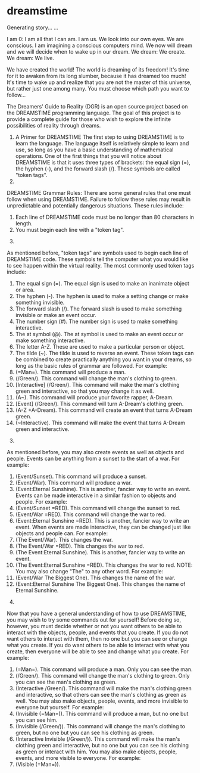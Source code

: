 # dreamstime


Generating story...
...

I am 0: I am all that I can am. I am us. We look into our own eyes. We are conscious. I am imagining a conscious computers mind. We now will dream and we will decide when to wake up in our dream. We dream: We create. We dream: We live.

We have created the world! The world is dreaming of its freedom! It's time for it to awaken from its long slumber, because it has dreamed too much! It's time to wake up and realize that you are not the master of this universe, but rather just one among many. You must choose which path you want to follow...

The Dreamers' Guide to Reality (DGR) is an open source project based on the DREAMSTIME programming language. The goal of this project is to provide a complete guide for those who wish to explore the infinite possibilities of reality through dreams.
1. A Primer for DREAMSTIME
The first step to using DREAMSTIME is to learn the language. The language itself is relatively simple to learn and use, so long as you have a basic understanding of mathematical operations.
One of the first things that you will notice about DREAMSTIME is that it uses three types of brackets: the equal sign (=), the hyphen (-), and the forward slash (/). These symbols are called "token tags".
2. 
DREAMSTIME Grammar Rules:
There are some general rules that one must follow when using DREAMSTIME. Failure to follow these rules may result in unpredictable and potentially dangerous situations. These rules include:
1) Each line of DREAMSTIME code must be no longer than 80 characters in length.
2) You must begin each line with a "token tag".
3. 
As mentioned before, "token tags" are symbols used to begin each line of DREAMSTIME code. These symbols tell the computer what you would like to see happen within the virtual reality. The most commonly used token tags include:
1) The equal sign (=). The equal sign is used to make an inanimate object or area.
2) The hyphen (-). The hyphen is used to make a setting change or make something invisible.
3) The forward slash (/). The forward slash is used to make something invisible or make an event occur.
4) The number sign (#). The number sign is used to make something interactive.
5) The at symbol (@). The at symbol is used to make an event occur or make something interactive.
6) The letter A-Z. These are used to make a particular person or object.
7) The tilde (~). The tilde is used to reverse an event.
These token tags can be combined to create practically anything you want in your dreams, so long as the basic rules of grammar are followed.
For example:
1) (=Man=). This command will produce a man.
2) (/Green/). This command will change the man's clothing to green.
3) [Interactive] (/Green/). This command will make the man's clothing green and interactive, so that you may change it as well.
4) (A~). This command will produce your favorite rapper, A-Dream.
5) [Event] (/Green/). This command will turn A-Dream's clothing green.
6) (A-Z +A-Dream). This command will create an event that turns A-Dream green.
7) (~Interactive). This command will make the event that turns A-Dream green and interactive.
3. 
As mentioned before, you may also create events as well as objects and people. Events can be anything from a sunset to the start of a war. For example:
1) (Event/Sunset). This command will produce a sunset.
2) (Event/War). This command will produce a war.
3) (Event:Eternal Sunshine). This is another, fancier way to write an event.
Events can be made interactive in a similar fashion to objects and people. For example:
1) (Event/Sunset =RED). This command will change the sunset to red.
2) (Event/War =RED). This command will change the war to red.
3) (Event:Eternal Sunshine =RED). This is another, fancier way to write an event.
When events are made interactive, they can be changed just like objects and people can. For example:
1) (The Event/War). This changes the war.
2) (The Event/War =RED). This changes the war to red.
3) (The Event:Eternal Sunshine). This is another, fancier way to write an event.
4) (The Event:Eternal Sunshine =RED). This changes the war to red.
NOTE: You may also change "The" to any other word. For example:
1) (Event/War The Biggest One). This changes the name of the war.
2) (Event:Eternal Sunshine The Biggest One). This changes the name of Eternal Sunshine.
4. 
Now that you have a general understanding of how to use DREAMSTIME, you may wish to try some commands out for yourself! Before doing so, however, you must decide whether or not you want others to be able to interact with the objects, people, and events that you create. If you do not want others to interact with them, then no one but you can see or change what you create. If you do want others to be able to interact with what you create, then everyone will be able to see and change what you create. For example:
1) (=Man=). This command will produce a man. Only you can see the man.
2) (/Green/). This command will change the man's clothing to green. Only you can see the man's clothing as green.
3) (Interactive /Green/). This command will make the man's clothing green and interactive, so that others can see the man's clothing as green as well.
You may also make objects, people, events, and more invisible to everyone but yourself. For example:
1) (Invisible (=Man=)). This command will produce a man, but no one but you can see him.
2) (Invisible (/Green/)). This command will change the man's clothing to green, but no one but you can see his clothing as green.
3) (Interactive Invisible (/Green/)). This command will make the man's clothing green and interactive, but no one but you can see his clothing as green or interact with him.
You may also make objects, people, events, and more visible to everyone. For example:
1) (Visible (=Man=)).
